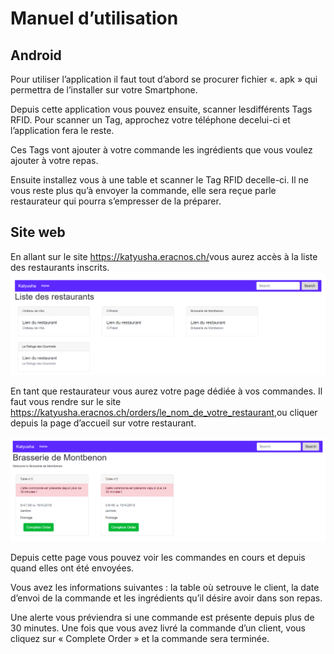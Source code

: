 # Manuel d’utilisation

## Android

Pour utiliser l’application il faut tout d’abord se procurer fichier «. apk » qui permettra de l’installer sur votre Smartphone.

Depuis cette application vous pouvez ensuite, scanner lesdifférents Tags RFID. Pour scanner un Tag, approchez votre téléphone decelui-ci et l’application fera le reste.

Ces Tags vont ajouter à votre commande les ingrédients que vous voulez ajouter à votre repas.

Ensuite installez vous à une table et scanner le Tag RFID decelle-ci. Il ne vous reste plus qu’à envoyer la commande, elle sera reçue parle restaurateur qui pourra s’empresser de la préparer.

## Site web

En allant sur le site <https://katyusha.eracnos.ch/>vous aurez accès à la liste des restaurants inscrits. ![img](https://github.com/NNathanael/SYN/blob/master/doc/listRest.PNG)

En tant que restaurateur vous aurez votre page dédiée à vos commandes. Il faut vous rendre sur le site <https://katyusha.eracnos.ch/orders/le_nom_de_votre_restaurant>,ou cliquer depuis la page d’accueil sur votre restaurant.

![img](https://github.com/NNathanael/SYN/blob/master/doc/listOrder.PNG)

Depuis cette page vous pouvez voir les commandes en cours et depuis quand elles ont été envoyées. 

Vous avez les informations suivantes : la table où setrouve le client, la date d’envoi de la commande et les ingrédients qu’il désire avoir dans son repas.

Une alerte vous préviendra si une commande est présente depuis plus de 30 minutes. Une fois que vous avez livré la commande d’un client, vous cliquez sur « Complete Order » et la commande sera terminée.
